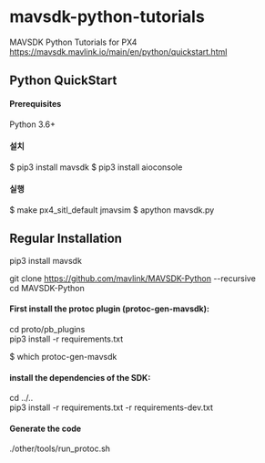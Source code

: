 # mavsdk-python-tutorials
MAVSDK Python Tutorials for PX4
https://mavsdk.mavlink.io/main/en/python/quickstart.html

## Python QuickStart
#### Prerequisites
Python 3.6+

#### 설치
$ pip3 install mavsdk
$ pip3 install aioconsole

#### 실행
$ make px4_sitl_default jmavsim
$ apython mavsdk.py


## Regular Installation
pip3 install mavsdk

git clone https://github.com/mavlink/MAVSDK-Python --recursive  
cd MAVSDK-Python  

#### First install the protoc plugin (protoc-gen-mavsdk):   
cd proto/pb_plugins   
pip3 install -r requirements.txt    
    
$ which protoc-gen-mavsdk   

#### install the dependencies of the SDK:   
cd ../..    
pip3 install -r requirements.txt -r requirements-dev.txt    
   
#### Generate the code   
./other/tools/run_protoc.sh   
   
